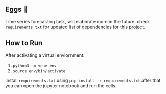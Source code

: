## Eggs 🥚

Time series forecasting task, will elaborate more in the future. check `requirements.txt` for updated list of dependencies for this project.

## How to Run

After activating a virtual enviornment:
1. `python3 -m venv env`
2. `source env/bin/activate`

install `requirements.txt` using `pip install -r requirements.txt` after that you can open the jupyter notebook and run the cells.
